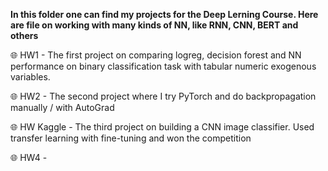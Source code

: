 **In this folder one can find my projects for the Deep Lerning Course. Here are file on working with many kinds of NN, like RNN, CNN, BERT and others**

🌐 HW1 - The first project on comparing logreg, decision forest and NN performance on binary classification task with tabular numeric exogenous variables.

🌐 HW2 - The second project where I try PyTorch and do backpropagation manually / with AutoGrad

🌐 HW Kaggle - The third project on building a CNN image classifier. Used transfer learning with fine-tuning and won the competition

🌐 HW4 -
